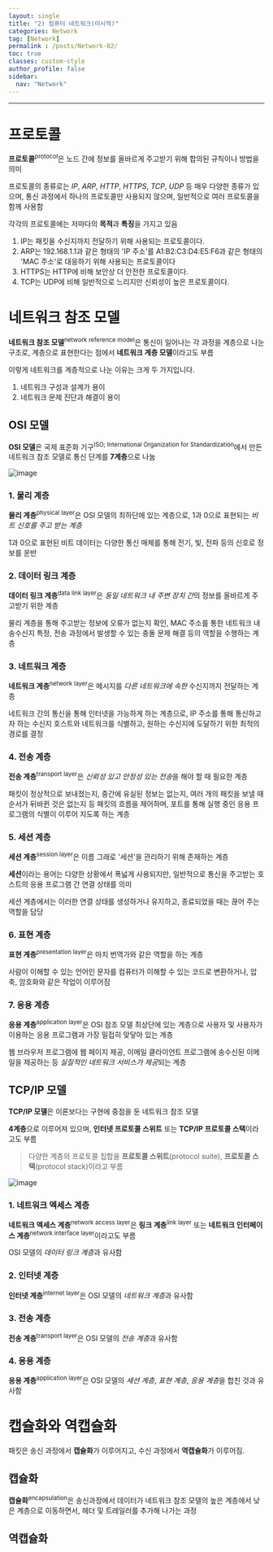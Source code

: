 ```yaml
---
layout: single
title: "2) 컴퓨터 네트워크(미시적)"
categories: Network
tag: [Network]
permalink : /posts/Network-02/
toc: true
classes: custom-style
author_profile: false
sidebar:
  nav: "Network"
---
```


<hr>

# 프로토콜

**프로토콜**<sup>protocol</sup>은 노드 간에 정보를 올바르게 주고받기 위해 합의된 규칙이나 방법을 의미

프로토콜의 종류로는 *IP*, *ARP*, *HTTP*, *HTTPS*, *TCP*, *UDP* 등 매우 다양한 종류가 있으며, 통신 과정에서 하나의 프로토콜만 사용되지 않으며, 일반적으로 여러 프로토콜을 함께 사용함

각각의 프로토콜에는 저마다의 **목적**과 **특징**을 가지고 있음

1. IP는 패킷을 수신지까지 전달하기 위해 사용되는 프로토콜이다.
2. ARP는 192.168.1.1과 같은 형태의 'IP 주소'를 A1:B2:C3:D4:E5:F6과 같은 형태의 'MAC 주소'로 대응하기 위해 사용되는 프로토콜이다
3. HTTPS는 HTTP에 비해 보안상 더 안전한 프로토콜이다.
4. TCP는 UDP에 비해 일반적으로 느리지만 신뢰성이 높은 프로토콜이다.

# 네트워크 참조 모델

**네트워크 참조 모델**<sup>network reference model</sup>은 통신이 일어나는 각 과정을 계층으로 나눈 구조로, 계층으로 표현한다는 점에서 **네트워크 계층 모델**이라고도 부름

이렇게 네트워크를 계층적으로 나눈 이유는 크게 두 가지입니다.

1. 네트워크 구성과 설계가 용이
2. 네트워크 문제 진단과 해결이 용이

## OSI 모델

**OSI 모델**은 국제 표준화 기구<sup>ISO; International Organization for Standardization</sup>에서 만든 네트워크 참조 모델로 통신 단계를 **7계층**으로 나눔

<p id="img_center">
  <img 
        src="../../assets/images/Network/2-01.png"
        alt="image"
        title="image"
  >
</p>

### 1. 물리 계층

**물리 계층**<sup>physical layer</sup>은 OSI 모델의 최하단에 있는 계층으로, 1과 0으로 표현되는 *비트 신호를 주고 받는 계층*

1과 0으로 표현된 비트 데이터는 다양한 통신 매체를 통해 전기, 빛, 전파 등의 신호로 정보를 운반

### 2. 데이터 링크 계층

**데이터 링크 계층**<sup>data link layer</sup>은 *동일 네트워크 내 주변 장치 간*의 정보를 올바르게 주고받기 위한 계층

물리 계층을 통해 주고받는 정보에 오류가 없는지 확인, MAC 주소를 통한 네트워크 내 송수신지 특정, 전송 과정에서 발생할 수 있는 충돌 문제 해결 등의 역할을 수행하는 계층

### 3. 네트워크 계층

**네트워크 계층**<sup>network layer</sup>은 메시지를 *다른 네트워크에 속한* 수신지까지 전달하는 계층

네트워크 간의 통신을 통해 인터넷을 가능하게 하는 계층으로, IP 주소를 통해 통신하고자 하는 수신지 호스트와 네트워크를 식별하고, 원하는 수신지에 도달하기 위한 최적의 경로를 결정

### 4. 전송 계층

**전송 계층**<sup>transport layer</sup>은 *신뢰성 있고 안정성 있는 전송*을 해야 할 때 필요한 계층

패킷이 정상적으로 보내졌는지, 중간에 유실된 정보는 없는지, 여러 개의 패킷을 보낼 때 순서가 뒤바뀐 것은 없는지 등 패킷의 흐름을 제어하며, 포트를 통해 실행 중인 응용 프로그램의 식별이 이루어 지도록 하는 계층

### 5. 세션 계층

**세션 계층**<sup>session layer</sup>은 이름 그래로 '세션'을 관리하기 위해 존재하는 계층

**세션**이라는 용어는 다양한 상황에서 폭넓게 사용되지만, 일반적으로 통신을 주고받는 호스트의 응용 프로그램 간 연결 상태를 의미

세션 계층에서는 이러한 연결 상태를 생성하거나 유지하고, 종료되었을 때는 끊어 주는 역할을 담당

### 6. 표현 계층

**표현 계층**<sup>presentation layer</sup>은 마치 번역가와 같은 역할을 하는 계층

사람이 이해할 수 있는 언어인 문자를 컴퓨터가 이해할 수 있는 코드로 변환하거나, 압축, 암호화와 같은 작업이 이루어짐

### 7. 응용 계층

**응용 계층**<sup>application layer</sup>은 OSI 참조 모델 최상단에 있는 계층으로 사용자 및 사용자가 이용하는 응용 프로그램과 가장 밀접히 맞닿아 있는 계층

웹 브라우저 프로그램에 웹 페이지 제공, 이메일 클라이언트 프로그램에 송수신된 이메일을 제공하는 등 *실질적인 네트워크 서비스가 제공*되는 계층

## TCP/IP 모델

**TCP/IP 모델**은 이론보다는 구현에 중점을 둔 네트워크 참조 모델

**4계층**으로 이루어져 있으며, <b>인터넷 프로토콜 스위트</b> 또는 <b>TCP/IP 프로토콜 스택</b>이라고도 부름

> 다양한 계층의 프로토콜 집합을 <b>프로토콜 스위트</b>(protocol suite), <b>프로토콜 스택</b>(protocol stack)이라고 부름

<p id="img_center">
  <img 
        src="../../assets/images/Network/2-02.png"
        alt="image"
        title="image"
  >
</p>

### 1. 네트워크 엑세스 계층

**네트워크 엑세스 계층**<sup>network access layer</sup>은 **링크 계층**<sup>link layer</sup> 또는 **네트워크 인터페이스 계층**<sup>network interface layer</sup>이라고도 부름

OSI 모델의 *데이터 링크 계층*과 유사함

### 2. 인터넷 계층

**인터넷 계층**<sup>internet layer</sup>은 OSI 모델의 *네트워크 계층*과 유사함

### 3. 전송 계층

**전송 계층**<sup>transport layer</sup>은 OSI 모델의 *전송 계층*과 유사함

### 4. 응용 계층

**응용 계층**<sup>application layer</sup>은 OSI 모델의 *세션 계층*, *표현 계층*, *응용 계층*을 합친 것과 유사함

# 캡슐화와 역캡슐화

패킷은 송신 과정에서 **캡슐화**가 이루어지고, 수신 과정에서 **역캡슐화**가 이루어짐.

## 캡슐화

**캡슐화**<sup>encapsulation</sup>은 송신과정에서 데이터가 네트워크 참조 모델의 높은 계층에서 낮은 계층으로 이동하면서, 헤더 및 트레일러를 추가해 나가는 과정

## 역캡슐화